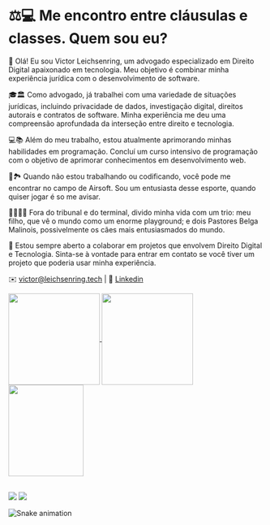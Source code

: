# ⚖️💻 Me encontro entre cláusulas e classes. Quem sou eu?
👋 Olá! Eu sou Victor Leichsenring, um advogado especializado em Direito Digital apaixonado em tecnologia. Meu objetivo é combinar minha experiência jurídica com o  desenvolvimento de software.

🎓🏛️ Como advogado, já trabalhei com uma variedade de situações jurídicas, incluindo privacidade de dados, investigação digital, direitos autorais e contratos de software. Minha experiência me deu uma compreensão aprofundada da interseção entre direito e tecnologia.

💻📚 Além do meu trabalho, estou atualmente aprimorando minhas habilidades em programação. Concluí um curso intensivo de programação com o objetivo de aprimorar conhecimentos em desenvolvimento web.

🔫🏞️ Quando não estou trabalhando ou codificando, você pode me encontrar no campo de Airsoft. Sou um entusiasta desse esporte, quando quiser jogar é so me avisar.

👨‍👩‍👦🐶 Fora do tribunal e do terminal, divido minha vida com um trio: meu filho, que vê o mundo como um enorme playground; e dois Pastores Belga Malinois, possivelmente os cães mais entusiasmados do mundo.

🤝 Estou sempre aberto a colaborar em projetos que envolvem Direito Digital e Tecnologia. Sinta-se à vontade para entrar em contato se você tiver um projeto que poderia usar minha experiência.

✉️ victor@leichsenring.tech | 💼 [Linkedin](https://www.linkedin.com/in/victor-leichsenring-1511a2185/)

<div>
  <a href="https://github.com/VictorLeichsenring">
  <img height="180em"   align="center" src="https://github-readme-stats.vercel.app/api?username=VictorLeichsenring&show_icons=true&theme=react&include_all_commits=true&count_private=true"/>
  <img height="180em"  align="center" src="https://github-readme-stats.vercel.app/api/top-langs/?username=VictorLeichsenring&layout=compact&langs_count=7&theme=react" />

  <img align="center" width="148" height="180" src="https://media1.tenor.com/images/68e8337fb4eb7e40645d832c64762a8b/tenor.gif?itemid=19443613">
</div>
 <br>
 
  <a href="#" target="_blank"><img src="https://img.shields.io/badge/-Instagram-%23E4405F?style=for-the-badge&logo=instagram&logoColor=white" target="_blank"></a>
  <a href="https://www.linkedin.com/in/victor-leichsenring-1511a2185/" target="_blank"><img src="https://img.shields.io/badge/-LinkedIn-%230077B5?style=for-the-badge&logo=linkedin&logoColor=white" target="_blank"></a> 
 
  ![Snake animation](https://github.com/VictorLeichsenring/VictorLeichsenring/blob/output/github-contribution-grid-snake.svg)
 
</div>
